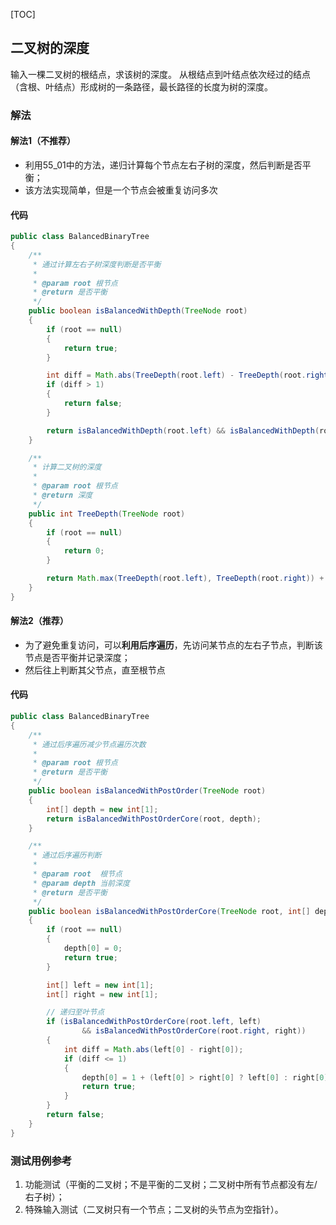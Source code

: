 [TOC]

## 二叉树的深度

输入一棵二叉树的根结点，求该树的深度。
从根结点到叶结点依次经过的结点（含根、叶结点）形成树的一条路径，最长路径的长度为树的深度。

### 解法

#### 解法1（不推荐）
+ 利用55_01中的方法，递归计算每个节点左右子树的深度，然后判断是否平衡；
+ 该方法实现简单，但是一个节点会被重复访问多次


#### 代码
```java
public class BalancedBinaryTree
{
    /**
     * 通过计算左右子树深度判断是否平衡
     *
     * @param root 根节点
     * @return 是否平衡
     */
    public boolean isBalancedWithDepth(TreeNode root)
    {
        if (root == null)
        {
            return true;
        }

        int diff = Math.abs(TreeDepth(root.left) - TreeDepth(root.right));
        if (diff > 1)
        {
            return false;
        }

        return isBalancedWithDepth(root.left) && isBalancedWithDepth(root.right);
    }

    /**
     * 计算二叉树的深度
     *
     * @param root 根节点
     * @return 深度
     */
    public int TreeDepth(TreeNode root)
    {
        if (root == null)
        {
            return 0;
        }

        return Math.max(TreeDepth(root.left), TreeDepth(root.right)) + 1;
    }
}
```



#### 解法2（推荐）
+ 为了避免重复访问，可以**利用后序遍历**，先访问某节点的左右子节点，判断该节点是否平衡并记录深度；
+ 然后往上判断其父节点，直至根节点


#### 代码
```java
public class BalancedBinaryTree
{
    /**
     * 通过后序遍历减少节点遍历次数
     *
     * @param root 根节点
     * @return 是否平衡
     */
    public boolean isBalancedWithPostOrder(TreeNode root)
    {
        int[] depth = new int[1];
        return isBalancedWithPostOrderCore(root, depth);
    }

    /**
     * 通过后序遍历判断
     *
     * @param root  根节点
     * @param depth 当前深度
     * @return 是否平衡
     */
    public boolean isBalancedWithPostOrderCore(TreeNode root, int[] depth)
    {
        if (root == null)
        {
            depth[0] = 0;
            return true;
        }

        int[] left = new int[1];
        int[] right = new int[1];

        // 递归至叶节点
        if (isBalancedWithPostOrderCore(root.left, left)
                && isBalancedWithPostOrderCore(root.right, right))
        {
            int diff = Math.abs(left[0] - right[0]);
            if (diff <= 1)
            {
                depth[0] = 1 + (left[0] > right[0] ? left[0] : right[0]);
                return true;
            }
        }
        return false;
    }
}
```



### 测试用例参考
1. 功能测试（平衡的二叉树；不是平衡的二叉树；二叉树中所有节点都没有左/右子树）；
2. 特殊输入测试（二叉树只有一个节点；二叉树的头节点为空指针）。